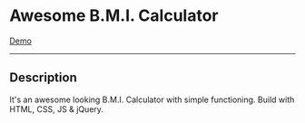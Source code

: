 # Awesome B.M.I. Calculator

[Demo](https://coding-discussion2020.github.io/awesome-bmi-calculator/)

---

## Description

It's an awesome looking B.M.I. Calculator with simple functioning. Build with HTML, CSS, JS & jQuery.
